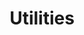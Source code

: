 ---
title: Utilities
slug: utilities
taxonomy:
	tag: industry
content:
    items:
        '@taxonomy.industry': utilities
    order:
        by: date
        dir: desc
---